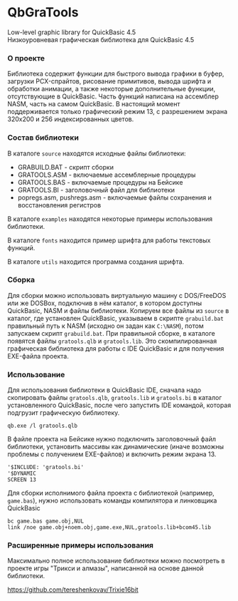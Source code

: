 # QbGraTools

Low-level graphic library for QuickBasic 4.5\
Низкоуровневая графическая библиотека для QuickBasic 4.5

### О проекте

Библиотека содержит функции для быстрого вывода графики в буфер, загрузки
PCX-спрайтов, рисование примитивов, вывода шрифта и обработки анимации,
а также некоторые дополнительные функции, отсутствующие в QuickBasic.
Часть функций написана на ассемблер NASM, часть на самом QuickBasic.
В настоящий момент поддерживается только графический режим 13,
с разрешением экрана 320x200 и 256 индексированных цветов.

### Состав библиотеки

В каталоге `source` находятся исходные файлы библиотеки:

* GRABUILD.BAT - скрипт сборки
* GRATOOLS.ASM - включаемые ассемблерные процедуры
* GRATOOLS.BAS - включаемые процедуры на Бейсике
* GRATOOLS.BI - заголовочный файл для библиотеки
* popregs.asm, pushregs.asm - включаемые файлы сохранения и восстановления регистров

В каталоге `examples` находятся некоторые примеры использования библиотеки.

В каталоге `fonts` находится пример шрифта для работы текстовых функций.

В каталоге `utils` находится программа создания шрифта.

### Сборка

Для сборки можно использовать виртуальную машину с DOS/FreeDOS или же DOSBox, подключив в нём каталог, в котором доступны QuickBasic, NASM и файлы библиотеки.
Копируем все файлы из `source`
в каталог, где установлен QuickBasic, указываем в скрипте `grabuild.bat`
правильный путь к NASM (исходно он задан как `C:\NASM`), потом запускаем скрипт
`grabuild.bat`.
При правильной сборке, в каталоге появятся файлы `gratools.qlb` и `gratools.lib`.
Это скомпилированная графическая библиотека для работы с IDE QuickBasic и для получения EXE-файла проекта.

### Использование

Для использования библиотеки в QuickBasic IDE, сначала надо скопировать
файлы `gratools.qlb`, `gratools.lib` и `gratools.bi` в каталог установленного QuickBasic, после чего запустить
IDE командой, которая подгрузит графическую библиотеку.

```
qb.exe /l gratools.qlb
```

В файле проекта на Бейсике нужно подключить заголовочный файл библиотеки, установить
массивы как динамические (иначе возможны проблемы с получением EXE-файлов)
и включить режим экрана 13. 

```BASIC
'$INCLUDE: 'gratools.bi'
'$DYNAMIC
SCREEN 13
```

Для сборки исполнимого файла проекта с библиотекой (например, `game.bas`),
нужно использовать команды компилятора и линковщика QuickBasic
```
bc game.bas game.obj,NUL
link /noe game.obj+noem.obj,game.exe,NUL,gratools.lib+bcom45.lib
```

### Расширенные примеры использования

Максимально полное использование библиотеки можно посмотреть в проекте игры
"Трикси и алмазы", написанной на основе данной библиотеки.

https://github.com/tereshenkovav/Trixie16bit
